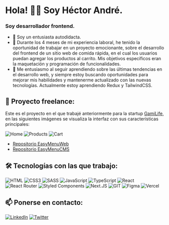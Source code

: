 # Hola! 👋🏼 Soy Héctor André. 

###  Soy desarrollador frontend.

- 💬 Soy un entusiasta autodidacta.
- 🔭 Durante los 4 meses de mi experiencia laboral, he tenido la oportunidad de trabajar en un proyecto emocionante, sobre el desarrollo del frontend de un sitio web de comida rápida, en el cual los usuarios puedan agregar los productos al carrito. Mis objetivos específicos eran la maquetación y programación de funcionalidades.
- 💜 Me entusiasmo al seguir aprendiendo sobre las últimas tendencias en el desarrollo web, y siempre estoy buscando oportunidades para mejorar mis habilidades y mantenerme actualizado con las nuevas tecnologías. Actualmente estoy aprendiendo Redux y TailwindCSS.

## 🚀 Proyecto freelance: 
Este es el proyecto en el que trabajé anteriormente para la startup [GamiLife](https://github.com/GamiLife), en las siguientes imágenes se visualiza la interfaz con sus características principales:

![Home](https://github.com/AndreDev12/AndreDev12/assets/77453863/0f729e02-193f-4ebd-a015-3cb79d6d62ca)
![Products](https://github.com/AndreDev12/AndreDev12/assets/77453863/7015fc12-b4e9-471c-a096-6967ea2132f5)
![Cart](https://github.com/AndreDev12/AndreDev12/assets/77453863/6b29cee2-ae20-41b6-8e0d-03fca9da3983)

- [Repositorio EasyMenuWeb](https://github.com/GamiLife/EasyMenuWeb)
- [Repositorio EasyMenuCMS](https://github.com/GamiLife/EasyMenuCMS) 

## 🛠️ Tecnologías con las que trabajo:

![HTML](https://img.shields.io/badge/HTML5-E34F26?style=for-the-badge&logo=html5&logoColor=white)
![CSS3](https://img.shields.io/badge/CSS3-1572B6?style=for-the-badge&logo=css3&logoColor=white)
![SASS](https://img.shields.io/badge/Sass-BF4080?style=for-the-badge&logo=sass&logoColor=white)
![JavaScript](https://img.shields.io/badge/JavaScript-1B1B1B?style=for-the-badge&logo=javascript&logoColor=F7DF1E)
![TypeScript](https://img.shields.io/badge/typescript-%23007ACC.svg?style=for-the-badge&logo=typescript&logoColor=white)
![React](https://img.shields.io/badge/React-23272F?style=for-the-badge&logo=react&logoColor=61DAFB)
![React Router](https://img.shields.io/badge/React_Router-CA4245?style=for-the-badge&logo=react-router&logoColor=white)
![Styled Components](https://img.shields.io/badge/styled--components-D26AC2?style=for-the-badge&logo=styled-components&logoColor=white)
![Next.JS](https://img.shields.io/badge/Next.JS-black?style=for-the-badge&logo=next.js&logoColor=white)
![GIT](https://img.shields.io/badge/Git-F14E32?style=for-the-badge&logo=git&logoColor=white)
![Figma](https://img.shields.io/badge/Figma-F24E1E?style=for-the-badge&logo=figma&logoColor=white)
![Vercel](https://img.shields.io/badge/Vercel-000000?style=for-the-badge&logo=vercel&logoColor=white)

## 📫 Ponerse en contacto: 

[![LinkedIn](https://img.shields.io/badge/LinkedIn-0077B5?style=for-the-badge&logo=linkedin&logoColor=white)](https://www.linkedin.com/in/huambachanotorres/)
[![Twitter](https://img.shields.io/badge/Twitter-1DA1F2?style=for-the-badge&logo=twitter&logoColor=white)](https://twitter.com/HectorAndreHT)

<!--
**AndreDev12/AndreDev12** is a ✨ _special_ ✨ repository because its `README.md` (this file) appears on your GitHub profile.

Here are some ideas to get you started:

- 🔭 I’m currently working on ...
- 🌱 I’m currently learning ...
- 👯 I’m looking to collaborate on ...
- 🤔 I’m looking for help with ...
- 💬 Ask me about ...
- 📫 How to reach me: ...
- 😄 Pronouns: ...
- ⚡ Fun fact: ...

![Python](https://img.shields.io/badge/Python-2B5B84?style=for-the-badge&logo=python&logoColor=white)
-->

